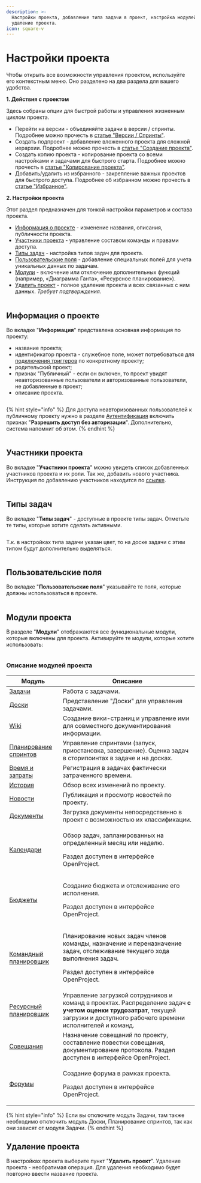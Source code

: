 ```yaml
---
description: >-
  Настройки проекта, добавление типа задачи в проект, настройка модулей,
  удаление проекта.
icon: square-v
---
```


# Настройки проекта

Чтобы открыть все возможности управления проектом, используйте его контекстным меню. Оно разделено на два раздела для вашего удобства.

**1. Действия с проектом**

Здесь собраны опции для быстрой работы и управления жизненным циклом проекта.

* Перейти на версии - объединяйте задачи в версии / спринты. Подробнее можно прочесть в [статье "Версии / Спринты"](../versii-sprinty/).
* Создать подпроект - добавление вложенного проекта для сложной иерархии. Подробнее можно прочесть в [статье "Создание проекта"](sozdanie-proekta-podproekta.md#sozdanie-podproekta).
* Создать копию проекта - копирование проекта со всеми настройками и задачами для быстрого старта. Подробнее можно прочесть в [статье "Копирование проекта"](kopirovanie-proekta.md).
* Добавить/удалить из избранного - закрепление важных проектов для быстрого доступа. Подробнее об избранном можно прочесть в [статье "Избранное"](../izbrannoe.md).

**2. Настройки проекта**

Этот раздел предназначен для тонкой настройки параметров и состава проекта.

* [Информация о проекте](nastroiki-proekta.md#informaciya-o-proekte) - изменение названия, описания, публичности проекта.
* [Участники проекта](nastroiki-proekta.md#uchastniki-proekta) - управление составом команды и правами доступа.
* [Типы задач](nastroiki-proekta.md#tipy-zadach) - настройка типов задач для проекта.
* [Пользовательские поля](nastroiki-proekta.md#polzovatelskie-polya) - добавление специальных полей для учета уникальных данных по задачам.
* [Модули](nastroiki-proekta.md#moduli-proekta) - включение или отключение дополнительных функций (например, «Диаграмма Ганта», «Ресурсное планирование»).
* [Удалить проект](nastroiki-proekta.md#udalenie-proekta) - полное удаление проекта и всех связанных с ним данных. _Требует подтверждения._

<figure><img src="../../.gitbook/assets/image (2).png" alt=""><figcaption></figcaption></figure>

## Информация о проекте

Во вкладке "**Информация**" представлена основная информация по проекту:

* название проекта;
* идентификатор проекта - служебное поле, может потребоваться для [подключения триггеров](../../rukovodstvo-administratora/triggery/) по конкретному проекту;
* родительский проект;
* признак "Публичный" - если он включен, то проект увидят неавторизованные пользователи и авторизованные пользователи, не добавленные в проект;
* описание проекта.

<figure><img src="../../.gitbook/assets/image (4).png" alt=""><figcaption></figcaption></figure>

{% hint style="info" %}
Для доступа неавторизованных пользователей к публичному проекту нужно в разделе [Аутентификация](../../rukovodstvo-administratora/autentifikaciya/obshie-nastroiki.md) включить признак "**Разрешить доступ без авторизации**". Дополнительно, система напомнит об этом.
{% endhint %}

<figure><img src="../../.gitbook/assets/image (1104).png" alt=""><figcaption></figcaption></figure>

## Участники проекта

Во вкладке "**Участники проекта**" можно увидеть список добавленных участников проекта и их роли. Так же, добавить нового участника. Инструкция по добавлению участников находится по [ссылке](../uchastniki-proekta.md#dobavlenie-uchastnika).

<figure><img src="../../.gitbook/assets/image (5).png" alt=""><figcaption></figcaption></figure>

## Типы задач

Во вкладке "**Типы задач**" - доступные в проекте типы задач. Отметьте те типы, которые хотите сделать активными.

<figure><img src="../../.gitbook/assets/image (7).png" alt=""><figcaption></figcaption></figure>

Т.к. в настройках типа задачи указан цвет, то на доске задачи с этим типом будут дополнительно выделяться.

<figure><img src="../../.gitbook/assets/image (996).png" alt=""><figcaption></figcaption></figure>

## Пользовательские поля

Во вкладке "**Пользовательские поля**" указывайте те поля, которые должны использоваться в проекте.

<figure><img src="../../.gitbook/assets/image (6).png" alt=""><figcaption></figcaption></figure>

## Модули проекта

В разделе "**Модули**" отображаются все функциональные модули, которые включены для проекта. Активируйте те модули, которые хотите использовать:

<figure><img src="../../.gitbook/assets/image (8).png" alt=""><figcaption></figcaption></figure>

### Описание модулей проекта

| Модуль                                                                             | Описание                                                                                                                                                                          |
| ---------------------------------------------------------------------------------- | --------------------------------------------------------------------------------------------------------------------------------------------------------------------------------- |
| [Задачи](../zadachi/)                                                              | Работа с задачами.                                                                                                                                                                |
| [Доски](../doski/)                                                                 | Представление "Доски" для управления задачами.                                                                                                                                    |
| [Wiki](../wiki.md)                                                                 | Создание вики-страниц и управление ими для совместного документирования информации.                                                                                               |
| [Планирование спринтов](../versii-sprinty/)                                        | Управление спринтами (запуск, приостановка, завершение).  Оценка задач в сторипоинтах в задаче и на досках.                                                                       |
| [Время и затраты](../vremya-i-zatraty/)                                            | Регистрация в задачах фактически затраченного времени.                                                                                                                            |
| [История](../istoriya-proekta.md)                                                  | Обзор всех изменений по проекту.                                                                                                                                                  |
| [Новости](../novosti.md)                                                           | Публикация и просмотр новостей по проекту.                                                                                                                                        |
| [Документы](../dokumenty.md)                                                       | Загрузка документы непосредственно в проект с возможностью их классификации.                                                                                                      |
| [Календари](https://www.openproject.org/docs/user-guide/calendar/)                 | <p>Обзор задач, запланированных на определенный месяц или неделю.</p><p>Раздел доступен в интерфейсе OpenProject.</p>                                                             |
| [Бюджеты](https://www.openproject.org/docs/user-guide/budgets/)                    | <p>Создание бюджета и отслеживание его исполнения.</p><p>Раздел доступен в интерфейсе OpenProject.</p>                                                                            |
| [Командный планировщик](https://www.openproject.org/docs/user-guide/team-planner/) | <p>Планирование новых задач членов команды, назначение и переназначение задач, отслеживание текущего хода выполнения задач.</p><p>Раздел доступен в интерфейсе OpenProject.</p>   |
| [Ресурсный планировщик](../resursnyi-planirovshik.md)                              | Управление загрузкой сотрудников и команд в проектах. Распределение задач **с учетом оценки трудозатрат**, текущей загрузки и доступного рабочего времени исполнителей и команд.  |
| [Совещания](https://www.openproject.org/docs/user-guide/meetings/)                 | Назначение совещаний по проекту, составление повестки совещания, документирование протокола. Раздел доступен в интерфейсе OpenProject.                                            |
| [Форумы](https://www.openproject.org/docs/user-guide/forums/)                      | <p>Создание форума в рамках проекта.</p><p>Раздел доступен в интерфейсе OpenProject.</p>                                                                                          |

{% hint style="info" %}
Если вы отключите модуль Задачи, там также необходимо отключить модуль Доски, Планирование спринтов, так как они зависят от модуля Задачи.
{% endhint %}

## Удаление проекта

В настройках проекта выберите пункт "**Удалить проект**". Удаление проекта - необратимая операция. Для удаления необходимо будет повторно ввести название проекта.

<figure><img src="../../.gitbook/assets/image (1222).png" alt=""><figcaption></figcaption></figure>
